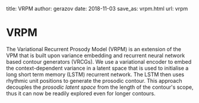 title: VRPM
author: gerazov
date: 2018-11-03
save_as: vrpm.html
url: vrpm

# VRPM

The Variational Recurrent Prosody Model (VRPM) is an extension of the VPM that is built upon variance embedding and recurrent neural network based contour generators (VRCGs). We use a variational encoder to embed the context-dependent variance in a latent space that is used to initialise a long short term memory (LSTM) recurrent network. The LSTM then uses rhythmic unit positions to generate the prosodic contour. This approach decouples the *prosodic latent space* from the length of the contour's scope, thus it can now be readily explored even for longer contours.

<!-- Fig.~\ref{fig:dg} shows the embedded variance in the prosodic latent space of the left-dependency contour solicited in 6 different attitudes. We can clearly see that the declaration and especially exclamation attitudes give a full contour realisation, while the other induce its suppression.  -->

